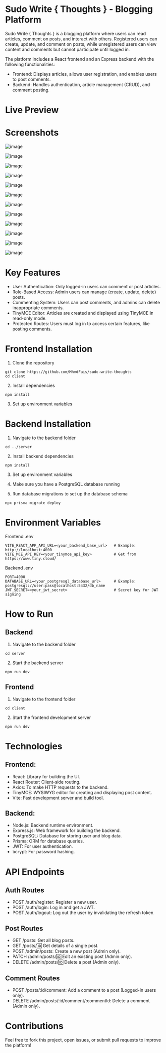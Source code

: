 # Sudo Write { Thoughts } - Blogging Platform

Sudo Write { Thoughts } is a blogging platform where users can read articles, comment on posts, and interact with others. Registered users can create, update, and comment on posts, while unregistered users can view content and comments but cannot participate until logged in.

The platform includes a React frontend and an Express backend with the following functionalities:

- Frontend: Displays articles, allows user registration, and enables users to post comments.
- Backend: Handles authentication, article management (CRUD), and comment posting.

# Live Preview

# Screenshots

![image](https://github.com/user-attachments/assets/5a550b0e-2d0e-4b18-b8d3-7fd190548757)

![image](https://github.com/user-attachments/assets/eaa58161-0335-495d-8420-1391fbf9ea85)

![image](https://github.com/user-attachments/assets/e4b5daf7-c13f-4a26-87d3-bbf4f3cafe6c)

![image](https://github.com/user-attachments/assets/3814ab77-5630-47bb-ba97-7bd7af2eb4c8)

![image](https://github.com/user-attachments/assets/7494fc95-3b3d-441f-9795-c4a3829fbf45)

![image](https://github.com/user-attachments/assets/cda97272-628c-4a2f-a637-1ccf296f256d)

![image](https://github.com/user-attachments/assets/139e7a93-ce41-4c1f-9049-3ee25afb4633)

![image](https://github.com/user-attachments/assets/042f9a40-be66-45c8-9d1b-09a5f2566293)

![image](https://github.com/user-attachments/assets/d8fc5296-00c0-44ff-9a63-b0c99acdfc99)

![image](https://github.com/user-attachments/assets/3e257c65-acc0-489c-9716-4d02875ce05c)

![image](https://github.com/user-attachments/assets/a8d45791-bd8b-4d00-9593-14db6a802892)

![image](https://github.com/user-attachments/assets/a2d05c87-aa14-405d-b5ef-3473ce8ed552)


# Key Features

- User Authentication: Only logged-in users can comment or post articles.
- Role-Based Access: Admin users can manage (create, update, delete) posts.
- Commenting System: Users can post comments, and admins can delete inappropriate comments.
- TinyMCE Editor: Articles are created and displayed using TinyMCE in read-only mode.
- Protected Routes: Users must log in to access certain features, like posting comments.

# Frontend Installation

1. Clone the repository

```
git clone https://github.com/MhmdFais/sudo-write-thoughts
cd client
```

2. Install dependencies

```
npm install
```

3. Set up environment variables

# Backend Installation

1. Navigate to the backend folder

```
cd ../server
```

2. Install backend dependencies

```
npm install
```

3. Set up environment variables

4. Make sure you have a PostgreSQL database running

5. Run database migrations to set up the database schema

```
npx prisma migrate deploy
```

# Environment Variables

Frontend .env

```
VITE_REACT_APP_API_URL=<your_backend_base_url>   # Example: http://localhost:4000
VITE_MCE_API_KEY=<your_tinymce_api_key>          # Get from https://www.tiny.cloud/
```

Backend .env

```
PORT=4000
DATABASE_URL=<your_postgresql_database_url>      # Example: postgresql://user:pass@localhost:5432/db_name
JWT_SECRET=<your_jwt_secret>                     # Secret key for JWT signing
```

# How to Run

## Backend

1. Navigate to the backend folder

```
cd server
```

2. Start the backend server

```
npm run dev
```

## Frontend

1. Navigate to the frontend folder

```
cd client
```

2. Start the frontend development server

```
npm run dev
```

# Technologies

## Frontend:

- React: Library for building the UI.
- React Router: Client-side routing.
- Axios: To make HTTP requests to the backend.
- TinyMCE: WYSIWYG editor for creating and displaying post content.
- Vite: Fast development server and build tool.

## Backend:

- Node.js: Backend runtime environment.
- Express.js: Web framework for building the backend.
- PostgreSQL: Database for storing user and blog data.
- Prisma: ORM for database queries.
- JWT: For user authentication.
- bcrypt: For password hashing.

# API Endpoints

## Auth Routes

- POST /auth/register: Register a new user.
- POST /auth/login: Log in and get a JWT.
- POST /auth/logout: Log out the user by invalidating the refresh token.

## Post Routes

- GET /posts: Get all blog posts.
- GET /posts/:id: Get details of a single post.
- POST /admin/posts: Create a new post (Admin only).
- PATCH /admin/posts/:id: Edit an existing post (Admin only).
- DELETE /admin/posts/:id: Delete a post (Admin only).

## Comment Routes

- POST /posts/:id/comment: Add a comment to a post (Logged-in users only).
- DELETE /admin/posts/:id/comment/:commentId: Delete a comment (Admin only).

# Contributions

Feel free to fork this project, open issues, or submit pull requests to improve the platform!
